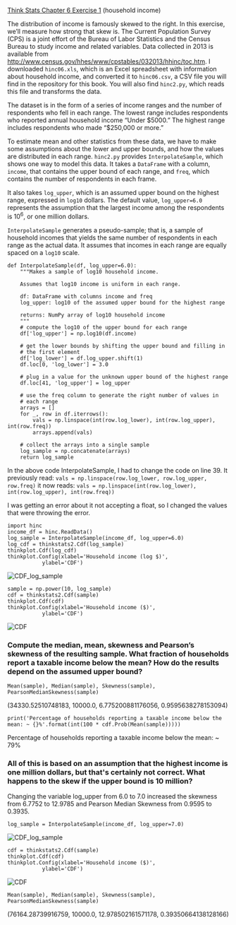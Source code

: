 [Think Stats Chapter 6 Exercise 1](http://greenteapress.com/thinkstats2/html/thinkstats2007.html#toc60) (household income)

The distribution of income is famously skewed to the right. In this exercise, we’ll measure how strong that skew is.
The Current Population Survey (CPS) is a joint effort of the Bureau of Labor Statistics and the Census Bureau to study income and related variables. Data collected in 2013 is available from http://www.census.gov/hhes/www/cpstables/032013/hhinc/toc.htm. I downloaded `hinc06.xls`, which is an Excel spreadsheet with information about household income, and converted it to `hinc06.csv`, a CSV file you will find in the repository for this book. You will also find `hinc2.py`, which reads this file and transforms the data.

The dataset is in the form of a series of income ranges and the number of respondents who fell in each range. The lowest range includes respondents who reported annual household income “Under \$5000.” The highest range includes respondents who made “\$250,000 or more.”

To estimate mean and other statistics from these data, we have to make some assumptions about the lower and upper bounds, and how the values are distributed in each range. `hinc2.py` provides `InterpolateSample`, which shows one way to model this data. It takes a `DataFrame` with a column, `income`, that contains the upper bound of each range, and `freq`, which contains the number of respondents in each frame.

It also takes `log_upper`, which is an assumed upper bound on the highest range, expressed in `log10` dollars. The default value, `log_upper=6.0` represents the assumption that the largest income among the respondents is $10^6$, or one million dollars.

`InterpolateSample` generates a pseudo-sample; that is, a sample of household incomes that yields the same number of respondents in each range as the actual data. It assumes that incomes in each range are equally spaced on a `log10` scale.

    def InterpolateSample(df, log_upper=6.0):
        """Makes a sample of log10 household income.

        Assumes that log10 income is uniform in each range.

        df: DataFrame with columns income and freq
        log_upper: log10 of the assumed upper bound for the highest range

        returns: NumPy array of log10 household income
        """
        # compute the log10 of the upper bound for each range
        df['log_upper'] = np.log10(df.income)

        # get the lower bounds by shifting the upper bound and filling in
        # the first element
        df['log_lower'] = df.log_upper.shift(1)
        df.loc[0, 'log_lower'] = 3.0

        # plug in a value for the unknown upper bound of the highest range
        df.loc[41, 'log_upper'] = log_upper

        # use the freq column to generate the right number of values in
        # each range
        arrays = []
        for _, row in df.iterrows():
            vals = np.linspace(int(row.log_lower), int(row.log_upper), int(row.freq))
            arrays.append(vals)

        # collect the arrays into a single sample
        log_sample = np.concatenate(arrays)
        return log_sample

In the above code InterpolateSample, I had to change the code on line 39. It previously read:
`vals = np.linspace(row.log_lower, row.log_upper, row.freq)`
it now reads:
`vals = np.linspace(int(row.log_lower), int(row.log_upper), int(row.freq))`

I was getting an error about it not accepting a float, so I changed the values that were throwing the error.

    import hinc
    income_df = hinc.ReadData()
    log_sample = InterpolateSample(income_df, log_upper=6.0)
    log_cdf = thinkstats2.Cdf(log_sample)
    thinkplot.Cdf(log_cdf)
    thinkplot.Config(xlabel='Household income (log $)',
               ylabel='CDF')

![CDF_log_sample](https://imgur.com/sANqWja "CDF Log Sample")

    sample = np.power(10, log_sample)
    cdf = thinkstats2.Cdf(sample)
    thinkplot.Cdf(cdf)
    thinkplot.Config(xlabel='Household income ($)',
               ylabel='CDF')
![CDF](https://imgur.com/lBbKaI7 "CDF")

### Compute the median, mean, skewness and Pearson’s skewness of the resulting sample. What fraction of households report a taxable income below the mean? How do the results depend on the assumed upper bound?

    Mean(sample), Median(sample), Skewness(sample), PearsonMedianSkewness(sample)
(34330.52510748183, 10000.0, 6.775200881176056, 0.9595638278153094)

    print('Percentage of households reporting a taxable income below the mean: ~ {}%'.format(int(100 * cdf.Prob(Mean(sample)))))
Percentage of households reporting a taxable income below the mean: ~ 79%

### All of this is based on an assumption that the highest income is one million dollars, but that's certainly not correct.  What happens to the skew if the upper bound is 10 million?

Changing the variable log_upper from 6.0 to 7.0 increased the skewness from 6.7752 to 12.9785 and Pearson Median Skewness from 0.9595 to 0.3935.

    log_sample = InterpolateSample(income_df, log_upper=7.0)

![CDF_log_sample](https://imgur.com/M3OHI27 "CDF Log Sample")

    cdf = thinkstats2.Cdf(sample)
    thinkplot.Cdf(cdf)
    thinkplot.Config(xlabel='Household income ($)',
               ylabel='CDF')

![CDF](https://imgur.com/yEeFXsc "CDF")

    Mean(sample), Median(sample), Skewness(sample), PearsonMedianSkewness(sample)
(76164.28739916759, 10000.0, 12.978502161571178, 0.39350664138128166)
